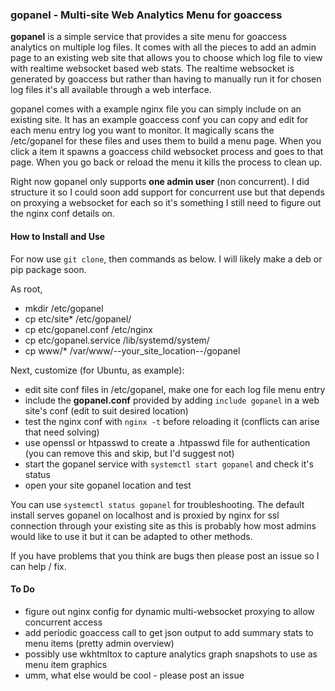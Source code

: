 ### gopanel - Multi-site Web Analytics Menu for goaccess

**gopanel** is a simple service that provides a site menu for goaccess analytics on multiple log files. It comes with all the pieces to add an admin page to an existing web site that allows you to choose which log file to view with realtime websocket based web stats. The realtime websocket is generated by goaccess but rather than having to manually run it for chosen log files it's all available through a web interface.

gopanel comes with a example nginx file you can simply include on an existing site. It has an example goaccess conf you can copy and edit for each menu entry log you want to monitor. It magically scans the /etc/gopanel for these files and uses them to build a menu page. When you click a item it spawns a goaccess child websocket process and goes to that page. When you go back or reload the menu it kills the process to clean up. 

Right now gopanel only supports **one admin user** (non concurrent). I did structure it so I could soon add support for concurrent use but that depends on proxying a websocket for each so it's something I still need to figure out the nginx conf details on. 

#### How to Install and Use

For now use `git clone`, then commands as below. I will likely make a deb or pip package soon. 

As root,

- mkdir /etc/gopanel
- cp etc/site* /etc/gopanel/
- cp etc/gopanel.conf /etc/nginx
- cp etc/gopanel.service /lib/systemd/system/
- cp www/* /var/www/--your_site_location--/gopanel

Next, customize (for Ubuntu, as example):

- edit site conf files in /etc/gopanel, make one for each log file menu entry
- include the **gopanel.conf** provided by adding `include gopanel` in a web site's conf (edit to suit desired location)
- test the nginx conf with `nginx -t` before reloading it (conflicts can arise that need solving)
- use openssl or htpasswd to create a .htpasswd file for authentication (you can remove this and skip, but I'd suggest not)
- start the gopanel service with `systemctl start gopanel` and check it's status
- open your site gopanel location and test

You can use `systemctl status gopanel` for troubleshooting. The default install serves gopanel on localhost and is proxied by nginx for ssl connection through your existing site as this is probably how most admins would like to use it but it can be adapted to other methods.

If you have problems that you think are bugs then please post an issue so I can help / fix.

#### To Do 

- figure out nginx config for dynamic multi-websocket proxying to allow concurrent access
- add periodic goaccess call to get json output to add summary stats to menu items (pretty admin overview)
- possibly use wkhtmltox to capture analytics graph snapshots to use as menu item graphics
- umm, what else would be cool - please post an issue
